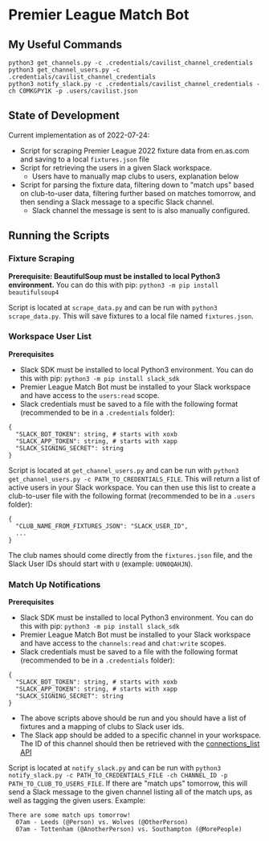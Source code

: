 # Premier League Match Bot

## My Useful Commands
```
python3 get_channels.py -c .credentials/cavilist_channel_credentials
python3 get_channel_users.py -c .credentials/cavilist_channel_credentials
python3 notify_slack.py -c .credentials/cavilist_channel_credentials -ch C0MKGPY1K -p .users/cavilist.json
```

## State of Development
Current implementation as of 2022-07-24:
* Script for scraping Premier League 2022 fixture data from en.as.com and saving to a local `fixtures.json` file
* Script for retrieving the users in a given Slack workspace.
  * Users have to manually map clubs to users, explanation below
* Script for parsing the fixture data, filtering down to "match ups" based on club-to-user data,
filtering further based on matches tomorrow, and then sending a Slack message to a specific Slack channel.
  * Slack channel the message is sent to is also manually configured.

## Running the Scripts

### Fixture Scraping
**Prerequisite: BeautifulSoup must be installed to local Python3 environment.** You can do this with pip: `python3 -m pip install beautifulsoup4`

Script is located at `scrape_data.py` and can be run with `python3 scrape_data.py`. This will save fixtures to a local file named `fixtures.json`.

### Workspace User List
**Prerequisites**
* Slack SDK must be installed to local Python3 environment. You can do this with pip: `python3 -m pip install slack_sdk`
* Premier League Match Bot must be installed to your Slack workspace and have access to the `users:read` scope.
* Slack credentials must be saved to a file with the following format (recommended to be in a `.credentials` folder):
```
{
  "SLACK_BOT_TOKEN": string, # starts with xoxb
  "SLACK_APP_TOKEN": string, # starts with xapp
  "SLACK_SIGNING_SECRET": string
}
```

Script is located at `get_channel_users.py` and can be run with `python3 get_channel_users.py -c PATH_TO_CREDENTIALS_FILE`.
This will return a list of active users in your Slack workspace.
You can then use this list to create a club-to-user file with the following format (recommended to be in a `.users` folder):
```
{
  "CLUB_NAME_FROM_FIXTURES_JSON": "SLACK_USER_ID",
  ...
}
```

The club names should come directly from the `fixtures.json` file, and the Slack User IDs should start with `U` (example: `U0N0QAHJN`).

### Match Up Notifications
**Prerequisites**
* Slack SDK must be installed to local Python3 environment. You can do this with pip: `python3 -m pip install slack_sdk`
* Premier League Match Bot must be installed to your Slack workspace and have access to the `channels:read` and `chat:write` scopes.
* Slack credentials must be saved to a file with the following format (recommended to be in a `.credentials` folder):
```
{
  "SLACK_BOT_TOKEN": string, # starts with xoxb
  "SLACK_APP_TOKEN": string, # starts with xapp
  "SLACK_SIGNING_SECRET": string
}
```
* The above scripts above should be run and you should have a list of fixtures and a mapping of clubs to Slack user ids.
* The Slack app should be added to a specific channel in your workspace. The ID of this channel should then be retrieved with the [connections_list API](https://api.slack.com/methods/conversations.list)

Script is located at `notify_slack.py` and can be run with `python3 notify_slack.py -c PATH_TO_CREDENTIALS_FILE -ch CHANNEL_ID -p PATH_TO_CLUB_TO_USERS_FILE`.
If there are "match ups" tomorrow, this will send a Slack message to the given channel listing all of the match ups, as well as tagging the given users. Example:
```
There are some match ups tomorrow!
  07am - Leeds (@Person) vs. Wolves (@OtherPerson)
  07am - Tottenham (@AnotherPerson) vs. Southampton (@MorePeople)
```

